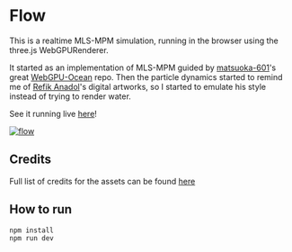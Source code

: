 # Flow

This is a realtime MLS-MPM simulation, running in the browser using the three.js WebGPURenderer.

It started as an implementation of MLS-MPM guided by [matsuoka-601](https://github.com/matsuoka-601)'s great [WebGPU-Ocean](https://github.com/matsuoka-601/WebGPU-Ocean) repo. Then the particle dynamics started to remind me of [Refik Anadol](https://refikanadol.com/)'s digital artworks, so I started to emulate his style instead of trying to render water.

See it running live [here](https://holtsetio.com/lab/flow/)!

[![flow](https://github.com/user-attachments/assets/c499ba90-34b2-4029-a663-f5518d756e60)]((https://holtsetio.com/lab/flow/))

## Credits

Full list of credits for the assets can be found [here](CREDITS.md)

## How to run
```
npm install
npm run dev
```
